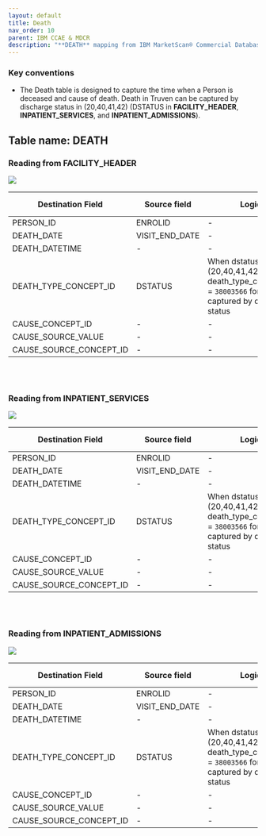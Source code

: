 ```yaml
---
layout: default
title: Death
nav_order: 10
parent: IBM CCAE & MDCR
description: "**DEATH** mapping from IBM MarketScan® Commercial Database (CCAE) & IBM MarketScan® Medicare Supplemental Database (MDCR) **FACILITY_HEADER**, **INPATIENT_SERVICES**, and **INPATIENT_ADMISSIONS**"
---
```


### Key conventions

* The Death table is designed to capture the time when a Person is deceased and cause of death. Death in Truven can be captured by discharge status in (20,40,41,42) (DSTATUS in **FACILITY_HEADER**, **INPATIENT_SERVICES**, and **INPATIENT_ADMISSIONS**). 


## Table name: **DEATH**

### Reading from **FACILITY_HEADER**

![](_files/image92.png)

| Destination Field | Source field | Logic | Comment field |
| --- | --- | --- | --- |
| PERSON_ID | ENROLID | - | - |
| DEATH_DATE | VISIT_END_DATE | - | - |
| DEATH_DATETIME | - | - | - |
| DEATH_TYPE_CONCEPT_ID | DSTATUS | When dstatus is in (20,40,41,42) then death_type_concept_id = `38003566` for death captured by discharge status | - |
| CAUSE_CONCEPT_ID | - | - | - |
| CAUSE_SOURCE_VALUE | - | - | - |
| CAUSE_SOURCE_CONCEPT_ID | - | - | - |

<br><br>

### Reading from **INPATIENT_SERVICES**

![](_files/image93.png)

| Destination Field | Source field | Logic | Comment field |
| --- | --- | --- | --- |
| PERSON_ID | ENROLID | - | - |
| DEATH_DATE | VISIT_END_DATE | - | - |
| DEATH_DATETIME | - | - | - |
| DEATH_TYPE_CONCEPT_ID | DSTATUS | When dstatus is in (20,40,41,42) then death_type_concept_id = `38003566` for death captured by discharge status | - |
| CAUSE_CONCEPT_ID | - | - | - |
| CAUSE_SOURCE_VALUE | - | - | - |
| CAUSE_SOURCE_CONCEPT_ID | - | - | - |

<br><br>

### Reading from **INPATIENT_ADMISSIONS**

![](_files/image94.png)

| Destination Field | Source field | Logic | Comment field |
| --- | --- | --- | --- |
| PERSON_ID | ENROLID | - | - |
| DEATH_DATE | VISIT_END_DATE | - | - |
| DEATH_DATETIME | - | - | - |
| DEATH_TYPE_CONCEPT_ID | DSTATUS | When dstatus is in (20,40,41,42) then death_type_concept_id = `38003566` for death captured by discharge status | - |
| CAUSE_CONCEPT_ID | - | - | - |
| CAUSE_SOURCE_VALUE | - | - | - |
| CAUSE_SOURCE_CONCEPT_ID | - | - | - |

